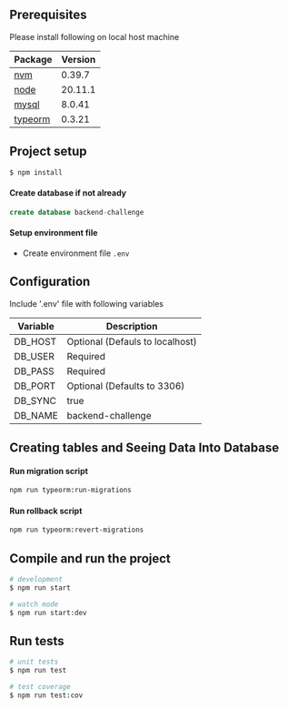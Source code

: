 ## Prerequisites

Please install following on local host machine

| Package                                                                      | Version |
| ---------------------------------------------------------------------------- | ------- |
| [nvm](https://github.com/nvm-sh/nvm#installing-and-updating)                 | 0.39.7  |
| [node](#development-environment-setup)                                       | 20.11.1 |
| [mysql](https://dev.mysql.com/doc/refman/8.1/en/macos-installation-pkg.html) | 8.0.41  |
| [typeorm](https://www.npmjs.com/package/typeorm)                             | 0.3.21  |


## Project setup

```bash
$ npm install
```

#### Create database if not already

```sql
create database backend-challenge
```

#### Setup environment file

- Create environment file `.env`

## Configuration

Include '.env' file with following variables

| Variable             | Description                                                                                         |
| -------------------- | --------------------------------------------------------------------------------------------------- |
| DB_HOST              | Optional (Defauls to localhost)                                                                     |
| DB_USER              | Required                                                                                            |
| DB_PASS              | Required                                                                                            |
| DB_PORT              | Optional (Defaults to 3306)                                                                         |
| DB_SYNC              | true                                                                                                |
| DB_NAME              | backend-challenge                                                                                   |


## Creating tables and Seeing Data Into Database

#### Run migration script

```sh
npm run typeorm:run-migrations
```

#### Run rollback script

```sh
npm run typeorm:revert-migrations
```

## Compile and run the project

```bash
# development
$ npm run start

# watch mode
$ npm run start:dev

```

## Run tests

```bash
# unit tests
$ npm run test

# test coverage
$ npm run test:cov
```


